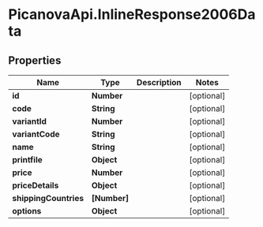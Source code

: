 # PicanovaApi.InlineResponse2006Data

## Properties
Name | Type | Description | Notes
------------ | ------------- | ------------- | -------------
**id** | **Number** |  | [optional] 
**code** | **String** |  | [optional] 
**variantId** | **Number** |  | [optional] 
**variantCode** | **String** |  | [optional] 
**name** | **String** |  | [optional] 
**printfile** | **Object** |  | [optional] 
**price** | **Number** |  | [optional] 
**priceDetails** | **Object** |  | [optional] 
**shippingCountries** | **[Number]** |  | [optional] 
**options** | **Object** |  | [optional] 


